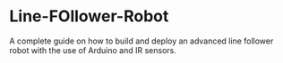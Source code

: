 # Line-FOllower-Robot
A complete guide on how to build and deploy an advanced line follower robot with the use of Arduino and IR sensors.

